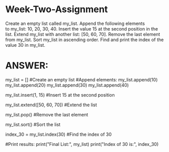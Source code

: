# Week-Two-Assignment

Create an empty list called my_list.
Append the following elements to my_list: 10, 20, 30, 40.
Insert the value 15 at the second position in the list.
Extend my_list with another list: [50, 60, 70].
Remove the last element from my_list.
Sort my_list in ascending order.
Find and print the index of the value 30 in my_list.

# ANSWER:

my_list = [] #Create an empty list
#Append elements:
my_list.append(10)
my_list.append(20)
my_list.append(30)
my_list.append(40)

my_list.insert(1, 15) #Insert 15 at the second position

my_list.extend([50, 60, 70]) #Extend the list

my_list.pop() #Remove the last element

my_list.sort() #Sort the list

index_30 = my_list.index(30) #Find the index of 30

#Print results:
print("Final List:", my_list)
print("Index of 30 is:", index_30)

